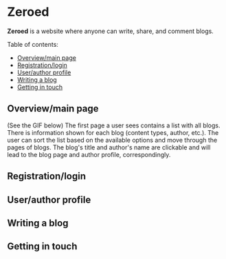 # Zeroed
**Zeroed** is a website where anyone can write, share, and comment blogs. 

Table of contents:
* [Overview/main page](#overviewmain-page)
* [Registration/login](#registrationlogin)
* [User/author profile](#userauthor-profile)
* [Writing a blog](#writing-a-blog)
* [Getting in touch](#getting-in-touch)

## Overview/main page
(See the GIF below) The first page a user sees contains a list with all blogs. There is information shown for each blog (content types, author, etc.). The user can sort the list based on the available options and move through the pages of blogs. The blog's title and author's name are clickable and will lead to the blog page and author profile, correspondingly.

## Registration/login

## User/author profile

## Writing a blog

## Getting in touch
